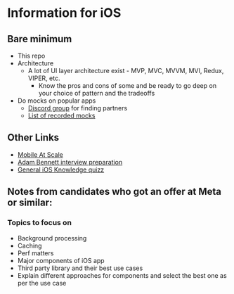 # Information for iOS

## Bare minimum
- This repo
- Architecture
  - A lot of UI layer architecture exist - MVP, MVC, MVVM, MVI, Redux, VIPER, etc.
    - Know the pros and cons of some and be ready to go deep on your choice of pattern and the tradeoffs
- Do mocks on popular apps
  - [Discord group](https://discord.com/invite/AWDNrvqban) for finding partners
  - [List of recorded mocks](https://codeshare.io/mobiledesignmocks)

## Other Links
- [Mobile At Scale](https://www.mobileatscale.com/)
- [Adam Bennett interview preparation](https://github.com/ditn/interviewprep)
- [General iOS Knowledge quizz](https://jasper-foe-e81.notion.site/F-L-A-S-H-C-A-R-D-S-592bc284ccce4b3991aa8044705bf573)

## Notes from candidates who got an offer at Meta or similar:
	
### Topics to focus on
- Background processing
- Caching
- Perf matters
- Major components of iOS app
- Third party library and their best use cases
- Explain different approaches for components and select the best one as per the use case
